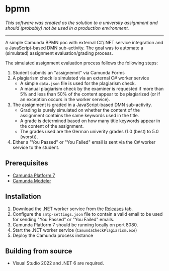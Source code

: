# bpmn

_This software was created as the solution to a university assignment and should (probably) not be used in a production environment._

---

A simple Camunda BPMN poc with external C#/.NET service integration and a JavaScript-based DMN sub-activity. The goal was to automate a (simulated) assignment evaluation/grading process. 

The simulated assignment evaluation process follows the following steps:

1. Student submits an "assignemnt" via Camunda Forms
2. A plagiarism check is simulated via an external C# worker service
    - A simple `data.json` file is used for the plagiarism check.
    - A manual plagiarism check by the examiner is requested if more than 5% and less than 50% of the content appear to be plagiarized (or if an exception occurs in the worker service).
3. The assignment is graded in a JavaScript-based DMN sub-activity.
    - Grading is purely simulated on whether the content of the assignment contains the same keywords used in the title.
    - A grade is determined based on how many title keywords appear in the content of the assignment.
    - The grades used are the German univerity grades (1.0 (best) to 5.0 (worst)).
4. Either a "You Passed" or "You Failed" email is sent via the C# worker service to the student.

## Prerequisites

- [Camunda Platform 7](https://camunda.com/download/)
- [Camunda Modeler](https://camunda.com/download/modeler/)

## Installation

1. Download the .NET worker service from the [Releases](https://github.com/frederik-hoeft/bpmn/releases) tab.
2. Configure the `smtp-settings.json` file to contain a valid email to be used for sending "You Passed" or "You Failed" emails.
3. Camunda Platform 7 should be running locally on port 8080.
4. Start the .NET worker service (`CamundaCheckPlagiarism.exe`)
5. Deploy the Camunda process instance

## Building from source

- Visual Studio 2022 and .NET 6 are required.
